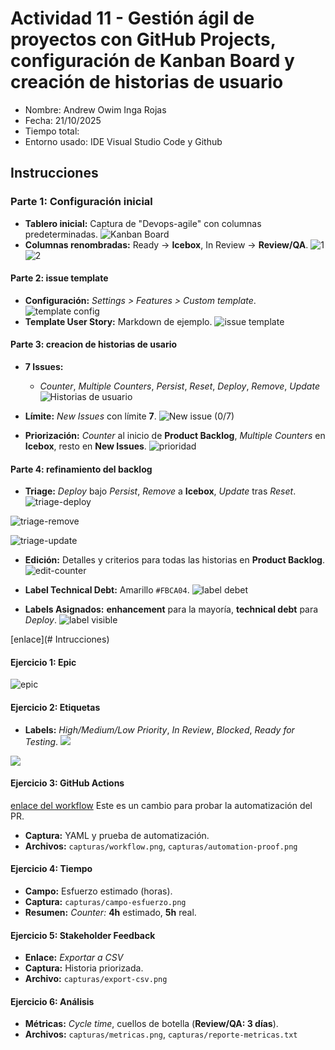 # Actividad 11 - Gestión ágil de proyectos con GitHub Projects, configuración de Kanban Board y creación de historias de usuario

- Nombre: Andrew Owim Inga Rojas 
- Fecha: 21/10/2025
- Tiempo total: 
- Entorno usado: IDE Visual Studio Code y Github
## Instrucciones

### Parte 1: Configuración inicial
- **Tablero inicial:** Captura de "Devops-agile" con columnas predeterminadas.
![Kanban Board](./capturas/tablero-incial.png)
- **Columnas renombradas:** Ready -> **Icebox**, In Review -> **Review/QA**.
![1](./capturas/icebox.png)
![2](./capturas/review-qa.png)

#### Parte 2: issue template
- **Configuración:** *Settings > Features > Custom template*.
![template config](./capturas/template-config.png)
- **Template User Story:** Markdown de ejemplo.
![issue template](./capturas/issue-template.png)
####  Parte 3: creacion de historias de usario
- **7 Issues:**
  -  *Counter*, *Multiple Counters*, *Persist*, *Reset*, *Deploy*, *Remove*, *Update*
![Historias de usuario](./capturas/creacion-issue.png)

- **Límite:** *New Issues* con límite **7**.
![New issue (0/7)](./capturas/creacion-issue.png)
- **Priorización:** *Counter* al inicio de **Product Backlog**, *Multiple Counters* en **Icebox**, resto en **New Issues**.
![prioridad](./capturas/tablero-parte3.png)

####  Parte 4: refinamiento del backlog

- **Triage:** *Deploy* bajo *Persist*, *Remove* a **Icebox**, *Update* tras *Reset*.
![triage-deploy](./capturas/triage-depley.png)

![triage-remove](./capturas/triage-remove.png)

![triage-update](./capturas/tablero-parte3.png)

- **Edición:** Detalles y criterios para todas las historias en **Product Backlog**.
![edit-counter](./capturas/edit-counter.png)

- **Label Technical Debt:** Amarillo `#FBCA04`.
![label debet](./capturas/label-technical-debt.png)

- **Labels Asignados:** **enhancement** para la mayoría, **technical debt** para *Deploy*.
![label visible](./capturas/label-visible.png)


[enlace](# Intrucciones)


#### Ejercicio 1: Epic

![epic](./capturas/epic.png)

#### Ejercicio 2: Etiquetas

- **Labels:** *High/Medium/Low Priority*, *In Review*, *Blocked*, *Ready for Testing*.
![](./capturas/new-labels.png)

![](./capturas/tablero-ej2.png)

#### Ejercicio 3: GitHub Actions
[enlace del workflow](https://github.com/Andrew-Inga/CC3S2/blob/main/.github/workflows/kanban-automation.yml)
Este es un cambio para probar la automatización del PR.
-  **Captura:** YAML y prueba de automatización.
- **Archivos:** `capturas/workflow.png`, `capturas/automation-proof.png`

#### Ejercicio 4: Tiempo

- **Campo:** Esfuerzo estimado (horas).
- **Captura:** `capturas/campo-esfuerzo.png`
-  **Resumen:** *Counter:* **4h** estimado, **5h** real.

#### Ejercicio 5: Stakeholder Feedback

- **Enlace:** *Exportar a CSV*
- **Captura:** Historia priorizada.
- **Archivo:** `capturas/export-csv.png`

#### Ejercicio 6: Análisis

- **Métricas:** *Cycle time*, cuellos de botella (**Review/QA: 3 días**).
- **Archivos:** `capturas/metricas.png`, `capturas/reporte-metricas.txt`




